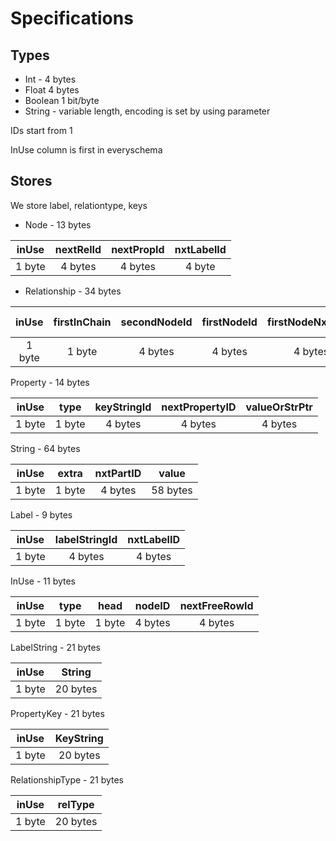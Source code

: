 # Specifications

## Types

* Int - 4 bytes
* Float 4 bytes
* Boolean 1 bit/byte
* String - variable length, encoding is set by using parameter

IDs start from 1

InUse column is first in everyschema

## Stores

We store label, relationtype, keys

* Node - 13 bytes

| inUse | nextRelId | nextPropId | nxtLabelId |
|:------:|:---------:|:----------:|:----------:|
| 1 byte | 4 bytes   | 4 bytes    |  4 byte    |

* Relationship - 34 bytes

|  inUse |  firstInChain | secondNodeId | firstNodeId | firstNodeNxtRelId | second NodeNxtRelId | firstNodePrvRelId | secondNodePrvRelId | nxtPropertyId | relTypeId |
|:------:|:-------------:|:------------:|:-----------:|:-----------------:|:-------------------:|:-----------------:|:------------------:|:-------------:|:---------:|
| 1 byte |     1 byte    |    4 bytes   |    4 bytes  |       4 bytes     | 4 bytes             | 4 bytes           | 4 bytes            | 4 bytes       | 4 bytes   |

Property - 14 bytes

|  inUse |  type  | keyStringId | nextPropertyID | valueOrStrPtr |
|:------:|:------:|:-----------:|:--------------:|:-------------:|
| 1 byte | 1 byte | 4 bytes     |    4 bytes     | 4 bytes       |

String - 64 bytes

|  inUse |  extra |   nxtPartID |   value  |
|:------:|:------:|:-----------:|:--------:|
| 1 byte | 1 byte |   4 bytes   | 58 bytes |

Label - 9 bytes

|  inUse |   labelStringId | nxtLabelID |
|:------:|:---------------:|:----------:|
| 1 byte |      4 bytes    | 4 bytes    |

InUse - 11 bytes

|  inUse |  type  |  head  |   nodeID | nextFreeRowId |
|:------:|:------:|:------:|:--------:|:-------------:|
| 1 byte | 1 byte | 1 byte | 4 bytes  | 4 bytes       |

LabelString - 21 bytes

|  inUse |  String |
|:------:|:------------:|
| 1 byte |    20 bytes  |

PropertyKey - 21 bytes

|  inUse |  KeyString |
|:------:|:------------:|
| 1 byte |    20 bytes  |

RelationshipType - 21 bytes

|  inUse |  relType  |
|:------:|:---------:|
| 1 byte | 20 bytes  |